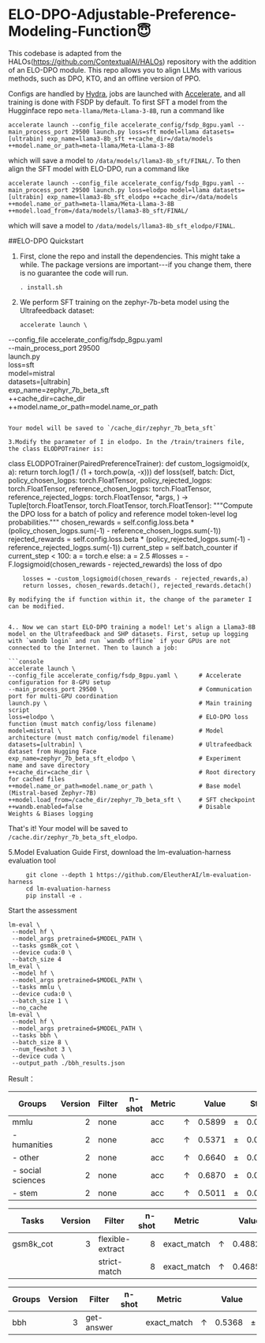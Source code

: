 
# ELO-DPO-Adjustable-Preference-Modeling-Function:innocent:

This codebase is adapted from the HALOs(https://github.com/ContextualAI/HALOs) repository with the addition of an ELO-DPO module.
This repo allows you to align LLMs with various methods, such as DPO, KTO, and an offline version of PPO.

Configs are handled by [Hydra](https://hydra.cc/), jobs are launched with [Accelerate](https://huggingface.co/docs/accelerate/en/index), and all training is done with FSDP by default.   To first SFT a model from the Hugginface repo `meta-llama/Meta-Llama-3-8B`, run a command like

```accelerate launch --config_file accelerate_config/fsdp_8gpu.yaml --main_process_port 29500 launch.py loss=sft model=llama datasets=[ultrabin] exp_name=llama3-8b_sft ++cache_dir=/data/models ++model.name_or_path=meta-llama/Meta-Llama-3-8B```

which will save a model to `/data/models/llama3-8b_sft/FINAL/`. To then align the SFT model with ELO-DPO, run a command like

```accelerate launch --config_file accelerate_config/fsdp_8gpu.yaml --main_process_port 29500 launch.py loss=elodpo model=llama datasets=[ultrabin] exp_name=llama3-8b_sft_elodpo ++cache_dir=/data/models ++model.name_or_path=meta-llama/Meta-Llama-3-8B ++model.load_from=/data/models/llama3-8b_sft/FINAL/```

which will save a model to `/data/models/llama3-8b_sft_elodpo/FINAL`.


##ELO-DPO Quickstart

1. First, clone the repo and install the dependencies. This might take a while. The package versions are important---if you change them, there is no guarantee the code will run.

   ```console
   . install.sh
   ```

2. We perform SFT training on the zephyr-7b-beta model using the Ultrafeedback dataset:
   ```console
   accelerate launch \
  --config_file accelerate_config/fsdp_8gpu.yaml \
  --main_process_port 29500 \
  launch.py \
  loss=sft \
  model=mistral \
  datasets=[ultrabin] \
  exp_name=zephyr_7b_beta_sft \
  ++cache_dir=cache_dir\
  ++model.name_or_path=model.name_or_path
   
   ```

Your model will be saved to `/cache_dir/zephyr_7b_beta_sft`

3.Modify the parameter of I in elodpo. In the /train/trainers file, the class ELODPOTrainer is:
   ```
class ELODPOTrainer(PairedPreferenceTrainer):
    def custom_logsigmoid(x, a):
        return torch.log(1 / (1 + torch.pow(a, -x)))
    def loss(self,
        batch: Dict,
        policy_chosen_logps: torch.FloatTensor,
        policy_rejected_logps: torch.FloatTensor,
        reference_chosen_logps: torch.FloatTensor,
        reference_rejected_logps: torch.FloatTensor,
        *args,
        ) -> Tuple[torch.FloatTensor, torch.FloatTensor, torch.FloatTensor]:
        """Compute the DPO loss for a batch of policy and reference model token-level log probabilities."""
        chosen_rewards = self.config.loss.beta * (policy_chosen_logps.sum(-1) - reference_chosen_logps.sum(-1))
        rejected_rewards = self.config.loss.beta * (policy_rejected_logps.sum(-1) - reference_rejected_logps.sum(-1))
        current_step = self.batch_counter 
        if current_step < 100:
            a = torch.e
        else:
            a = 2.5
        #losses = -F.logsigmoid(chosen_rewards - rejected_rewards) the loss of dpo

        losses = -custom_logsigmoid(chosen_rewards - rejected_rewards,a)
        return losses, chosen_rewards.detach(), rejected_rewards.detach()
   ```
By modifying the if function within it, the change of the parameter I can be modified.


4.. Now we can start ELO-DPO training a model! Let's align a Llama3-8B model on the Ultrafeedback and SHP datasets. First, setup up logging with `wandb login` and run `wandb offline` if your GPUs are not connected to the Internet. Then to launch a job:

   ```console
accelerate launch \
  --config_file accelerate_config/fsdp_8gpu.yaml \      # Accelerate configuration for 8-GPU setup
  --main_process_port 29500 \                           # Communication port for multi-GPU coordination
  launch.py \                                           # Main training script
  loss=elodpo \                                         # ELO-DPO loss function (must match config/loss filename)
  model=mistral \                                       # Model architecture (must match config/model filename)
  datasets=[ultrabin] \                                 # Ultrafeedback dataset from Hugging Face
  exp_name=zephyr_7b_beta_sft_elodpo \                  # Experiment name and save directory
  ++cache_dir=cache_dir \                               # Root directory for cached files
  ++model.name_or_path=model.name_or_path \             # Base model (Mistral-based Zephyr-7B)
  ++model.load_from=/cache_dir/zephyr_7b_beta_sft \     # SFT checkpoint
  ++wandb.enabled=false                                 # Disable Weights & Biases logging
   ```

   That's it! Your model will be saved to `/cache.dir/zephyr_7b_beta_sft_elodpo`.


5.Model Evaluation Guide
First, download the lm-evaluation-harness evaluation tool


   ```console
        git clone --depth 1 https://github.com/EleutherAI/lm-evaluation-harness
        cd lm-evaluation-harness
        pip install -e .
   ```
Start the assessment

   ```console
lm-eval \
    --model hf \
    --model_args pretrained=$MODEL_PATH \
    --tasks gsm8k_cot \  
    --device cuda:0 \    
    --batch_size 4       
lm_eval \
    --model hf \
    --model_args pretrained=$MODEL_PATH \
    --tasks mmlu \      
    --device cuda:0 \  
    --batch_size 1 \    
    --no_cache 
lm-eval \
    --model hf \
    --model_args pretrained=$MODEL_PATH \
    --tasks bbh \        
    --batch_size 8 \    
    --num_fewshot 3 \    
    --device cuda \      
    --output_path ./bbh_results.json 
   ```
Result：

|      Groups      |Version|Filter|n-shot|Metric|   |Value |   |Stderr|
|------------------|------:|------|------|------|---|-----:|---|-----:|
|mmlu              |      2|none  |      |acc   |↑  |0.5899|±  |0.0039|
| - humanities     |      2|none  |      |acc   |↑  |0.5371|±  |0.0068|
| - other          |      2|none  |      |acc   |↑  |0.6640|±  |0.0082|
| - social sciences|      2|none  |      |acc   |↑  |0.6870|±  |0.0081|
| - stem           |      2|none  |      |acc   |↑  |0.5011|±  |0.0086|


|  Tasks  |Version|     Filter     |n-shot|  Metric   |   |Value |   |Stderr|
|---------|------:|----------------|-----:|-----------|---|-----:|---|-----:|
|gsm8k_cot|      3|flexible-extract|     8|exact_match|↑  |0.4882|±  |0.0138|
|         |       |strict-match    |     8|exact_match|↑  |0.4685|±  |0.0137|


|Groups|Version|  Filter  |n-shot|  Metric   |   |Value |   |Stderr|
|------|------:|----------|------|-----------|---|-----:|---|-----:|
|bbh   |      3|get-answer|      |exact_match|↑  |0.5368|±  |0.0055|


